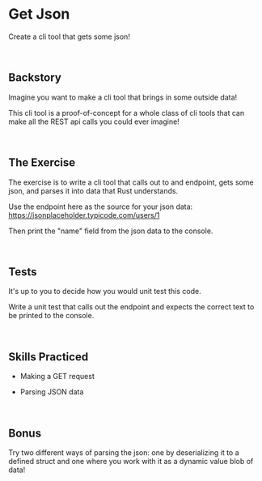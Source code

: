 # Get Json
Create a cli tool that gets some json! 

<br/>

## Backstory
Imagine you want to make a cli tool that brings in some outside data!

This cli tool is a proof-of-concept for a whole class of cli tools that can make all the REST api calls you could ever imagine!

<br/>

## The Exercise
The exercise is to write a cli tool that calls out to and endpoint, gets some json, and parses it into data that Rust understands.

Use the endpoint here as the source for your json data: https://jsonplaceholder.typicode.com/users/1

Then print the "name" field from the json data to the console.

<br/>

## Tests
It's up to you to decide how you would unit test this code.

Write a unit test that calls out the endpoint and expects the correct text to be printed to the console.

<br/>

## Skills Practiced

- Making a GET request

- Parsing JSON data

<br/>

## Bonus

Try two different ways of parsing the json: one by deserializing it to a defined struct and one where you work with it as a dynamic value blob of data!